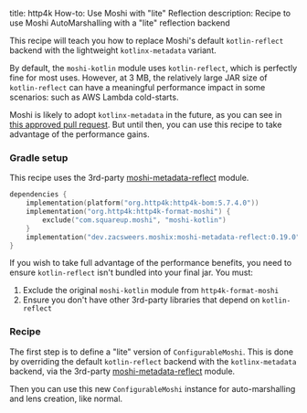 title: http4k How-to: Use Moshi with "lite" Reflection
description: Recipe to use Moshi AutoMarshalling with a "lite" reflection backend

This recipe will teach you how to replace Moshi's default `kotlin-reflect` backend with the lightweight `kotlinx-metadata` variant.

By default, the `moshi-kotlin` module uses `kotlin-reflect`, which is perfectly fine for most uses.
However, at 3 MB, the relatively large JAR size of `kotlin-reflect` can have a meaningful performance impact in some scenarios:
such as AWS Lambda cold-starts.

Moshi is likely to adopt `kotlinx-metadata` in the future, as you can see in [this approved pull request](https://github.com/square/moshi/pull/1183).
But until then, you can use this recipe to take advantage of the performance gains.

### Gradle setup

This recipe uses the 3rd-party [moshi-metadata-reflect](https://github.com/ZacSweers/MoshiX/tree/main/moshi-metadata-reflect) module.

```kotlin
dependencies {
    implementation(platform("org.http4k:http4k-bom:5.7.4.0"))
    implementation("org.http4k:http4k-format-moshi") {
        exclude("com.squareup.moshi", "moshi-kotlin")
    }
    implementation("dev.zacsweers.moshix:moshi-metadata-reflect:0.19.0")
}
```

If you wish to take full advantage of the performance benefits, you need to ensure `kotlin-reflect` isn't bundled into your final jar.
You must:

1. Exclude the original `moshi-kotlin` module from `http4k-format-moshi`
2. Ensure you don't have other 3rd-party libraries that depend on `kotlin-reflect`

### Recipe

The first step is to define a "lite" version of `ConfigurableMoshi`.
This is done by overriding the default `kotlin-reflect` backend with the `kotlinx-metadata` backend, via the 3rd-party [moshi-metadata-reflect](https://github.com/ZacSweers/MoshiX/tree/main/moshi-metadata-reflect) module.

<script src="https://gist-it.appspot.com/https://github.com/http4k/http4k/blob/master/src/docs/guide/howto/moshi_lite/MoshiLite.kt"></script>

Then you can use this new `ConfigurableMoshi` instance for auto-marshalling and lens creation, like normal.

<script src="https://gist-it.appspot.com/https://github.com/http4k/http4k/blob/master/src/docs/guide/howto/moshi_lite/example.kt"></script>
